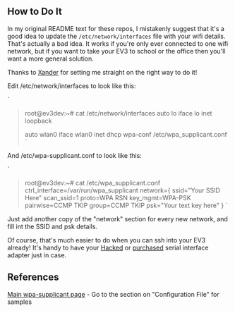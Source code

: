 ## How to Do It

In my original README text for these repos, I mistakenly suggest that it's a good idea to update the `/etc/network/interfaces` file with your wifi details. That's actually a bad idea. It works if you're only ever connected to one wifi network, but if you want to take your EV3 to school or the office then you'll want a more general solution.

Thanks to [Xander](http://botbench.com/) for setting me straight on the right way to do it!

Edit /etc/network/interfaces to look like this:

`
> root@ev3dev:~# cat /etc/network/interfaces
> auto lo
> iface lo inet loopback
>  
> auto wlan0
> iface wlan0 inet dhcp
>     wpa-conf /etc/wpa_supplicant.conf
`

And /etc/wpa-supplicant.conf to look like this:

`
> root@ev3dev:~# cat /etc/wpa_supplicant.conf
> ctrl_interface=/var/run/wpa_supplicant
> network={
>        ssid="Your SSID Here"
>        scan_ssid=1
>        proto=WPA RSN
>        key_mgmt=WPA-PSK
>        pairwise=CCMP TKIP
>        group=CCMP TKIP
>        psk="Your text key here"
> }
`

Just add another copy of the "network" section for every new network, and fill int the SSID and psk details.

Of course, that's much easier to do when you can ssh into your EV3 already! It's handy to have your [Hacked](http://botbench.com/blog/2013/08/15/ev3-creating-console-cable/) or [purchased](http://botbench.com/blog/2013/08/05/mindsensors-ev3-usb-console-adapter/) serial interface adapter just in case.

## References

[Main wpa-supplicant page](http://w1.fi/wpa_supplicant/) - Go to the section on "Configuration File" for samples
